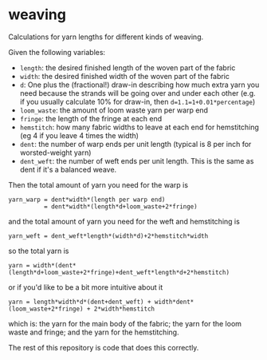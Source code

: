 # weaving
Calculations for yarn lengths for different kinds of weaving.

Given the following variables:
- `length`: the desired finished length of the woven part of the fabric
- `width`: the desired finished width of the woven part of the fabric
- `d`: One plus the (fractional!) draw-in describing how much extra yarn you need because the strands will be going over and under each other (e.g. if you usually calculate 10% for draw-in, then `d=1.1=1+0.01*percentage`)
- `loom_waste`: the amount of loom waste yarn per warp end
- `fringe`: the length of the fringe at each end
- `hemstitch`: how many fabric widths to leave at each end for hemstitching (eg 4 if you leave 4 times the width)
- `dent`: the number of warp ends per unit length (typical is 8 per inch for worsted-weight yarn)
- `dent_weft`: the number of weft ends per unit length.  This is the same as dent if it's a balanced weave.

Then the total amount of yarn you need for the warp is
```
yarn_warp = dent*width*(length per warp end)
          = dent*width*(length*d+loom_waste+2*fringe)
```
and the total amount of yarn you need for the weft and hemstitching is
```
yarn_weft = dent_weft*length*(width*d)+2*hemstitch*width
```
so the total yarn is
```
yarn = width*(dent*(length*d+loom_waste+2*fringe)+dent_weft*length*d+2*hemstitch)
```
or if you'd like to be a bit more intuitive about it
```
yarn = length*width*d*(dent+dent_weft) + width*dent*(loom_waste+2*fringe) + 2*width*hemstitch
```
which is: the yarn for the main body of the fabric; the yarn for the loom waste and fringe; and the yarn for the hemstitching.

The rest of this repository is code that does this correctly.